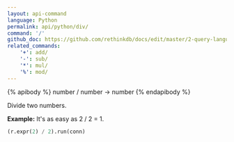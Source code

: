 ```yaml
---
layout: api-command 
language: Python
permalink: api/python/div/
command: '/'
github_doc: https://github.com/rethinkdb/docs/edit/master/2-query-language/api/python/math-and-logic/div.md
related_commands:
    '+': add/
    '-': sub/
    '*': mul/
    '%': mod/
---
```


{% apibody %}
number / number → number
{% endapibody %}

Divide two numbers.

__Example:__ It's as easy as 2 / 2 = 1.

```py
(r.expr(2) / 2).run(conn)
```
